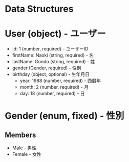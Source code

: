 # Data Structures

# User (object) - ユーザー
+ id: 1 (number, required) - ユーザーID
+ firstName: Naoki (string, required) - 名
+ lastName: Gondo (string, required) - 姓
+ gender (Gender, required) - 性別
+ birthday (object, optional) - 生年月日
    + year: 1988 (number, required) - 西暦年
    + month: 2 (number, required) - 月
    + day: 18 (number, required) - 日

# Gender (enum, fixed) - 性別
## Members
+ Male - 男性
+ Female - 女性
